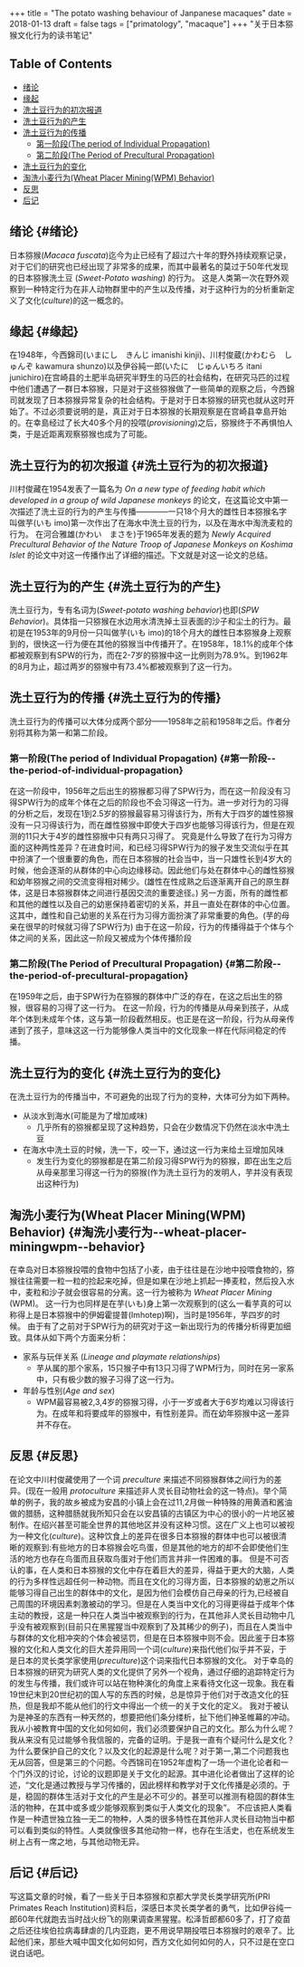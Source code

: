 +++
title = "The potato washing behaviour of Janpanese macaques"
date = 2018-01-13
draft = false
tags = ["primatology", "macaque"]
+++
"关于日本猕猴文化行为的读书笔记"
<!--more-->

<div class="ox-hugo-toc toc">
<div></div>

## Table of Contents

- [绪论](#绪论)
- [缘起](#缘起)
- [洗土豆行为的初次报道](#洗土豆行为的初次报道)
- [洗土豆行为的产生](#洗土豆行为的产生)
- [洗土豆行为的传播](#洗土豆行为的传播)
    - [第一阶段(The period of Individual Propagation)](#第一阶段--the-period-of-individual-propagation)
    - [第二阶段(The Period of Precultural Propagation)](#第二阶段--the-period-of-precultural-propagation)
- [洗土豆行为的变化](#洗土豆行为的变化)
- [淘洗小麦行为(Wheat Placer Mining(WPM) Behavior)](#淘洗小麦行为--wheat-placer-miningwpm--behavior)
- [反思](#反思)
- [后记](#后记)
</div>
<!--endtoc-->


## 绪论 {#绪论}

日本猕猴(_Macaca fuscata_)迄今为止已经有了超过六十年的野外持续观察记录，对于它们的研究也已经出现了非常多的成果，而其中最著名的莫过于50年代发现的日本猕猴洗土豆 (_Sweet-Potato washing_) 的行为。 这是人类第一次在野外观察到一种特定行为在非人动物群里中的产生以及传播，对于这种行为的分析重新定义了文化(_culture_)的这一概念的。


## 缘起 {#缘起}

在1948年，今西錦司(いまにし　きんじ imanishi kinji)、川村俊蔵(かわむら　しゅんぞ kawamura shunzo)以及伊谷純一郎(いたに　じゅんいちろ itani junichiro)在宫崎县的土肥半岛研究半野生的马匹的社会结构，在研究马匹的过程中他们遭遇了一群日本猕猴，只是对于这些猕猴做了一些简单的观察之后，今西錦司就发现了日本猕猴异常复杂的社会结构。于是对于日本猕猴的研究也就从这时开始了。不过必须要说明的是，真正对于日本猕猴的长期观察是在宫崎县幸島开始的。在幸島经过了长大40多个月的投喂(_provisioning_)之后，猕猴终于不再惧怕人类，于是近距离观察猕猴也成为了可能。


## 洗土豆行为的初次报道 {#洗土豆行为的初次报道}

川村俊藏在1954发表了一篇名为 _On a new type of feeding habit which developed in a group of wild Japanese monkeys_ 的论文，在这篇论文中第一次描述了洗土豆的行为的产生与传播————一只18个月大的雌性日本猕猴名字叫做芋(いも imo)第一次作出了在海水中洗土豆的行为，以及在海水中淘洗麦粒的行为。
在河合雅雄(かわい　まさを)于1965年发表的题为 _Newly Acquired Precultural Behavior of the Nature Troop of Japanese Monkeys on Koshima Islet_ 的论文中对这一传播作出了详细的描述。下文就是对这一论文的总结。


## 洗土豆行为的产生 {#洗土豆行为的产生}

洗土豆行为，专有名词为(_Sweet-potato washing behavior_)也即(_SPW Behavior_)。具体指一只猕猴在水边用水清洗掉土豆表面的沙子和尘土的行为。最初是在1953年的9月份一只叫做芋(いも imo)的18个月大的雌性日本猕猴身上观察到的，很快这一行为便在其他的猕猴当中传播开了。在1958年，18.1%的成年个体都被观察到有SPW的行为，而在2-7岁的猕猴中这一比例则为78.9%。到1962年的8月为止，超过两岁的猕猴中有73.4%都被观察到了这一行为。


## 洗土豆行为的传播 {#洗土豆行为的传播}

洗土豆行为的传播可以大体分成两个部分——1958年之前和1958年之后。作者分别将其称为第一和第二阶段。


### 第一阶段(The period of Individual Propagation) {#第一阶段--the-period-of-individual-propagation}

在这一阶段中，1956年之后出生的猕猴都习得了SPW行为，而在这一阶段没有习得SPW行为的成年个体在之后的阶段也不会习得这一行为。进一步对行为的习得的分析之后，发现在1到2.5岁的猕猴最容易习得该行为，所有大于四岁的雄性猕猴没有一只习得该行为，而在雌性猕猴中即使大于四岁也能够习得该行为，但是在观测的11只大于4岁的雌性猕猴中只有两只习得了。
究竟是什么导致了在行为习得方面的这种两性差异？在进食时间，和已经习得SPW行为的猴子发生交流似乎在其中扮演了一个很重要的角色，而在日本猕猴的社会当中，当一只雄性长到4岁大的时候，他会逐渐的从群体的中心向边缘移动。因此他们与处在群体中心的雌性猕猴和幼年猕猴之间的交流变得相对稀少。(雄性在性成熟之后逐渐离开自己的原生群体，这是日本猕猴群体之间进行基因交流的重要途径。)
另一方面，所有的雌性都和其他的雌性以及自己的幼崽保持着密切的关系，并且一直处在群体的中心位置。这其中，雌性和自己幼崽的关系在行为习得方面扮演了非常重要的角色。(芋的母亲在很早的时候就习得了SPW行为)
由于在这一阶段，行为的传播得益于个体与个体之间的关系，因此这一阶段又被成为个体传播阶段


### 第二阶段(The Period of Precultural Propagation) {#第二阶段--the-period-of-precultural-propagation}

在1959年之后，由于SPW行为在猕猴的群体中广泛的存在，在这之后出生的猕猴，很容易的习得了这一行为。
在这一阶段，行为的传播是从母亲到孩子，从成年个体到未成年个体，这与第一阶段截然相反。也正是在这一阶段，行为从母亲传递到了孩子，意味这这一行为能够像人类当中的文化现象一样在代际间稳定的传播。


## 洗土豆行为的变化 {#洗土豆行为的变化}

在洗土豆行为的传播当中，不可避免的出现了行为的变种，大体可分为如下两种。

-   从淡水到海水(可能是为了增加咸味)
    -   几乎所有的猕猴都呈现了这种趋势，只会在少数情况下仍然在淡水中洗土豆
-   在海水中洗土豆的时候，洗一下，咬一下，通过这一行为来给土豆增加风味
    -   发生行为变化的猕猴都是在第二阶段习得SPW行为的猕猴，即在出生之后从母亲那里习得这一行为的猕猴(作为洗土豆行为的发明人，芋并没有表现出这种行为)


## 淘洗小麦行为(Wheat Placer Mining(WPM) Behavior) {#淘洗小麦行为--wheat-placer-miningwpm--behavior}

在幸岛对日本猕猴投喂的食物中包括了小麦，由于往往是在沙地中投喂食物的，猕猴往往需要一粒一粒的捡起来吃掉，但是如果在沙地上抓起一捧麦粒，然后投入水中，麦粒和沙子就会很容易的分离。这一行为被称为 _Wheat Placer Mining_ (WPM)。
这一行为也同样是在芋(いも)身上第一次观察到的(这么一看芋真的可以称得上是日本猕猴中的伊姆霍提普(Imhotep)啊)，当时是1956年，芋四岁的时候。
由于有了之前对于SPW行为的研究对于这一新出现行为的传播分析得更加细致。具体从如下两个方面来分析：

-   家系与玩伴关系 (_Lineage and playmate relationships_)
    -   芋从属的那个家系，15只猴子中有13只习得了WPM行为，同时在另一家系中，只有极少数的猴子习得了这一行为。
-   年龄与性别(_Age and sex_)
    -   WPM最容易被2,3,4岁的猕猴习得，小于一岁或者大于6岁均难以习得该行为。在成年和将要成年的猕猴中，有性别差异。而在幼年猕猴中这一差异并不存在。


## 反思 {#反思}

在论文中川村俊藏使用了一个词 _preculture_ 来描述不同猕猴群体之间行为的差异。(现在一般用 _protoculture_ 来描述非人灵长目动物社会的这一特点)。举个简单的例子，我的故乡被成为安昌的小镇上会在过11,2月做一种特殊的用黄酒和酱油做的腊肠，这种腊肠就我所知只会在以安昌镇的古镇区为中心的很小的一片地区被制作。在绍兴甚至可能全世界的其他地区并没有这种习惯。这在广义上也可以被视为一种文化(_culture_)。这种饮食上的差异在很多日本猕猴的群体中也可以被很清晰的观察到:有些地方的日本猕猴会吃鸟蛋，但是其他的地方的却不会即使他们生活的地方也存在鸟蛋而且获取鸟蛋对于他们而言并非一件困难的事。
但是不可否认的事，在人类和日本猕猴的文化中存在着巨大的差异，得益于更大的大脑，人类的行为多样性远超任何一种动物。而且在文化的习得方面，日本猕猴的幼崽之所以能够习得自己出生的群体中的文化，是因为他们会模仿自己母亲的行为,已经被自己周围的环境因素刺激被动的学习。但是在人类当中文化的习得更得益于成年个体主动的教授，这是一种只在人类当中被观察到的行为，在其他非人灵长目动物中几乎没有被观察到(目前只在黑猩猩当中观察到了及其稀少的例子)，而且在人类当中与群体的文化相冲突的个体会被惩罚，但是在日本猕猴中则不会。因此鉴于日本猕猴的文化和人类文化的巨大差异用同一个词(_culture_)来指代他们似乎并不妥，于是日本的灵长类学家使用(_preculture_)这个词来指代日本猕猴的文化。
对于幸岛的日本猕猴的研究为研究人类的文化提供了另外一个视角，通过仔细的追踪特定行为的发生与传播，我们或许可以站在物种演化的角度上来看待文化这一现象。我在看19世纪末到20世纪初的国人写的东西的时候，总是惊异于他们对于改造文化的狂热，但是我却不能从他们的行文中得出一个统一的关于文化的定义。
我对于被认为是神圣的东西有一种天然的，想要把他们条分缕析，扯下他们神圣帷幕的冲动。我从小被教育中国的文化如何如何，我们必须要保护自己的文化。那么为什么呢？我从来没有见过能够令我信服的，完备的证明。于是我一直有个疑问什么是文化？为什么要保护自己的文化？以及文化的起源是什么呢？对于第一,第二个问题我也无从回答，但是第三的个问题。今西锦司在1952年虚构了一场一个进化论者和一个门外汉的讨论，讨论的议题即是关于文化的起源。其中进化论者做出了这样的论述，“文化是通过教授与学习传播的，因此榜样和教学对于文化传播是必须的。于是，稳固的群体生活对于文化的产生是必不可少的。甚至可以推测有稳固的群体生活的物种，在其中或多或少能够观察到类似于人类文化的现象”。
不应该把人类看作是一种遗世独立独一无二的物种，人类的很多特性在其他非人灵长目动物当中都可以看到类似的特性。人类就像很多其他动物一样，也存在生活史，也在系统发生树上占有一席之地，与其他动物无异。


## 后记 {#后记}

写这篇文章的时候，看了一些关于日本猕猴和京都大学灵长类学研究所(PRI Primates Reach Institution)资料后，深感日本灵长类学者的勇气，比如伊谷纯一郎60年代就跑去当时战火纷飞的刚果调查黑猩猩。松泽哲郎都60多了，打了疫苗之后还往埃伯拉病毒肆虐的几内亚跑，更不用说早期投喂日本猕猴时的艰辛了。比起他们来，那些大喊中国文化如何如何，西方文化如何如何的人，只不过是在空口说白话吧。
